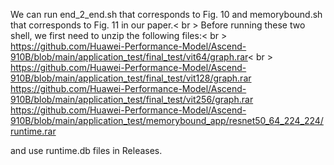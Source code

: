   We can run end_2_end.sh that corresponds to Fig. 10 and memorybound.sh that corresponds to Fig. 11 in our paper.< br >
  Before running these two shell, we first need to unzip the following files:< br >
  https://github.com/Huawei-Performance-Model/Ascend-910B/blob/main/application_test/final_test/vit64/graph.rar< br >
  https://github.com/Huawei-Performance-Model/Ascend-910B/blob/main/application_test/final_test/vit128/graph.rar
  https://github.com/Huawei-Performance-Model/Ascend-910B/blob/main/application_test/final_test/vit256/graph.rar
  https://github.com/Huawei-Performance-Model/Ascend-910B/blob/main/application_test/memorybound_app/resnet50_64_224_224/runtime.rar
  
  and use runtime.db files in Releases.
  
